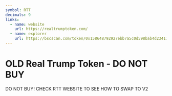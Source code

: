 ```yaml
---
symbol: RTT
decimals: 9
links:
  - name: website
    url: https://realtrumptoken.com/
  - name: explorer
    url: https://bscscan.com/token/0x158648792927ebb7a5c0d598bab4d23417465e0b
---
```


# OLD Real Trump Token - DO NOT BUY

DO NOT BUY! CHECK RTT WEBSITE TO SEE HOW TO SWAP TO V2
